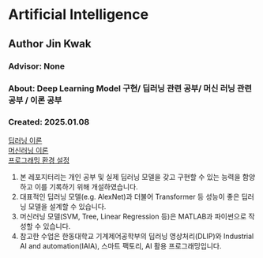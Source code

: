 # Artificial Intelligence
## Author Jin Kwak
### Advisor: None
### About: Deep Learning Model 구현/ 딥러닝 관련 공부/ 머신 러닝 관련 공부 / 이론 공부
### Created: 2025.01.08

[딥러닝 이론](https://github.com/Kwak-Jin/DeepLearning/blob/master/DeepLearning.md)  
[머신러닝 이론](https://github.com/Kwak-Jin/DeepLearning/blob/master/MachineLearning.md)  
[프로그래밍 환경 설정](https://github.com/Kwak-Jin/DeepLearning/blob/master/Setup.md)    
    
1. 본 레포지터리는 개인 공부 및 실제 딥러닝 모델을 갖고 구현할 수 있는 능력을 함양하고 이를 기록하기 위해 개설하였습니다.
2. 대표적인 딥러닝 모델(e.g. AlexNet)과 더불어 Transformer 등 성능이 좋은 딥러닝 모델을 설계할 수 있습니다.
3. 머신러닝 모델(SVM, Tree, Linear Regression 등)은 MATLAB과 파이썬으로 작성할 수 있습니다.
4. 참고한 수업은 한동대학교 기계제어공학부의 딥러닝 영상처리(DLIP)와 Industrial AI and automation(IAIA), 스마트 팩토리, AI 활용 프로그래밍입니다.

